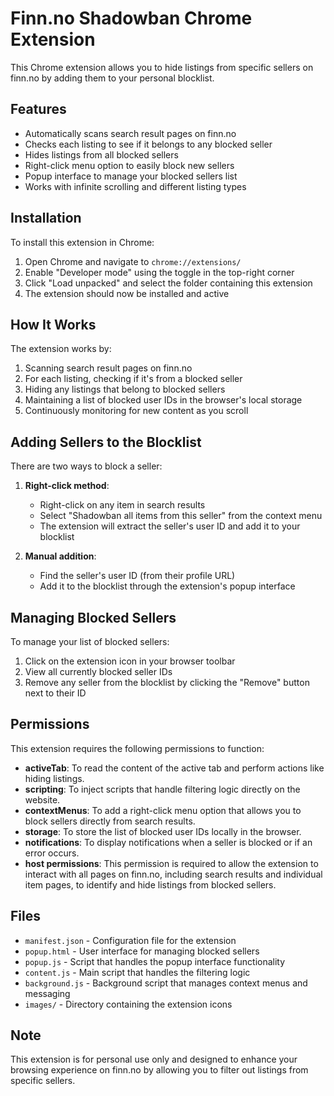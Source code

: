 # Finn.no Shadowban Chrome Extension

This Chrome extension allows you to hide listings from specific sellers on finn.no by adding them to your personal blocklist.

## Features

- Automatically scans search result pages on finn.no
- Checks each listing to see if it belongs to any blocked seller
- Hides listings from all blocked sellers
- Right-click menu option to easily block new sellers
- Popup interface to manage your blocked sellers list
- Works with infinite scrolling and different listing types

## Installation

To install this extension in Chrome:

1. Open Chrome and navigate to `chrome://extensions/`
2. Enable "Developer mode" using the toggle in the top-right corner
3. Click "Load unpacked" and select the folder containing this extension
4. The extension should now be installed and active

## How It Works

The extension works by:
1. Scanning search result pages on finn.no
2. For each listing, checking if it's from a blocked seller
3. Hiding any listings that belong to blocked sellers
4. Maintaining a list of blocked user IDs in the browser's local storage
5. Continuously monitoring for new content as you scroll

## Adding Sellers to the Blocklist

There are two ways to block a seller:

1. **Right-click method**: 
   - Right-click on any item in search results
   - Select "Shadowban all items from this seller" from the context menu
   - The extension will extract the seller's user ID and add it to your blocklist

2. **Manual addition**:
   - Find the seller's user ID (from their profile URL)
   - Add it to the blocklist through the extension's popup interface

## Managing Blocked Sellers

To manage your list of blocked sellers:

1. Click on the extension icon in your browser toolbar
2. View all currently blocked seller IDs
3. Remove any seller from the blocklist by clicking the "Remove" button next to their ID

## Permissions

This extension requires the following permissions to function:

- **activeTab**: To read the content of the active tab and perform actions like hiding listings.
- **scripting**: To inject scripts that handle filtering logic directly on the website.
- **contextMenus**: To add a right-click menu option that allows you to block sellers directly from search results.
- **storage**: To store the list of blocked user IDs locally in the browser.
- **notifications**: To display notifications when a seller is blocked or if an error occurs.
- **host permissions**: This permission is required to allow the extension to interact with all pages on finn.no, including search results and individual item pages, to identify and hide listings from blocked sellers.

## Files

- `manifest.json` - Configuration file for the extension
- `popup.html` - User interface for managing blocked sellers
- `popup.js` - Script that handles the popup interface functionality
- `content.js` - Main script that handles the filtering logic
- `background.js` - Background script that manages context menus and messaging
- `images/` - Directory containing the extension icons

## Note

This extension is for personal use only and designed to enhance your browsing experience on finn.no by allowing you to filter out listings from specific sellers.

